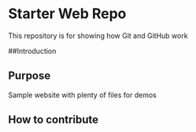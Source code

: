 # Starter Web Repo

This repository is for showing how Git and GitHub work


##Introduction 

## Purpose

Sample website with plenty of files for demos

## How to contribute